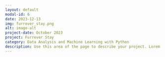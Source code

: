 ```yaml
---
layout: default
modal-id: 6
date: 2023-12-13
img: furrever_stay.png
alt: image-alt
project-date: October 2023
project: Furrever Stay
category: Data Analysis and Machine Learning with Python
description: Use this area of the page to describe your project. Lorem ipsum dolor sit amet, consectetur adipisicing elit. Mollitia neque assumenda ipsam nihil, molestias magnam, recusandae quos quis inventore quisquam velit asperiores, vitae? Reprehenderit soluta, eos quod consequuntur itaque. Nam.
---
```

